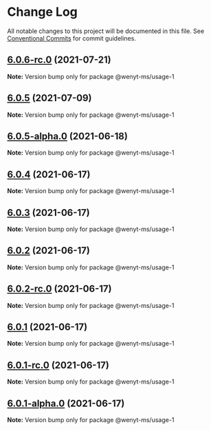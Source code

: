# Change Log

All notable changes to this project will be documented in this file.
See [Conventional Commits](https://conventionalcommits.org) for commit guidelines.

## [6.0.6-rc.0](https://github.com/wenytang-ms-123/TestAction/compare/@wenyt-ms/usage-1@6.0.5-alpha.0...@wenyt-ms/usage-1@6.0.6-rc.0) (2021-07-21)

**Note:** Version bump only for package @wenyt-ms/usage-1





## [6.0.5](https://github.com/wenytang-ms-123/TestAction/compare/@wenyt-ms/usage-1@6.0.5-alpha.0...@wenyt-ms/usage-1@6.0.5) (2021-07-09)

**Note:** Version bump only for package @wenyt-ms/usage-1





## [6.0.5-alpha.0](https://github.com/wenytang-ms-123/TestAction/compare/@wenyt-ms/usage-1@6.0.4...@wenyt-ms/usage-1@6.0.5-alpha.0) (2021-06-18)

**Note:** Version bump only for package @wenyt-ms/usage-1





## [6.0.4](https://github.com/wenytang-ms-123/TestAction/compare/@wenyt-ms/usage-1@6.0.3...@wenyt-ms/usage-1@6.0.4) (2021-06-17)

**Note:** Version bump only for package @wenyt-ms/usage-1





## [6.0.3](https://github.com/wenytang-ms-123/TestAction/compare/@wenyt-ms/usage-1@6.0.2...@wenyt-ms/usage-1@6.0.3) (2021-06-17)

**Note:** Version bump only for package @wenyt-ms/usage-1





## [6.0.2](https://github.com/wenytang-ms-123/TestAction/compare/@wenyt-ms/usage-1@6.0.2-rc.0...@wenyt-ms/usage-1@6.0.2) (2021-06-17)

**Note:** Version bump only for package @wenyt-ms/usage-1





## [6.0.2-rc.0](https://github.com/wenytang-ms-123/TestAction/compare/@wenyt-ms/usage-1@6.0.1...@wenyt-ms/usage-1@6.0.2-rc.0) (2021-06-17)

**Note:** Version bump only for package @wenyt-ms/usage-1





## [6.0.1](https://github.com/wenytang-ms-123/TestAction/compare/@wenyt-ms/usage-1@6.0.1-rc.0...@wenyt-ms/usage-1@6.0.1) (2021-06-17)

**Note:** Version bump only for package @wenyt-ms/usage-1





## [6.0.1-rc.0](https://github.com/wenytang-ms-123/TestAction/compare/@wenyt-ms/usage-1@6.0.1-alpha.0...@wenyt-ms/usage-1@6.0.1-rc.0) (2021-06-17)

**Note:** Version bump only for package @wenyt-ms/usage-1





## [6.0.1-alpha.0](https://github.com/wenytang-ms-123/TestAction/compare/@wenyt-ms/usage-1@5.0.2...@wenyt-ms/usage-1@6.0.1-alpha.0) (2021-06-17)

**Note:** Version bump only for package @wenyt-ms/usage-1
